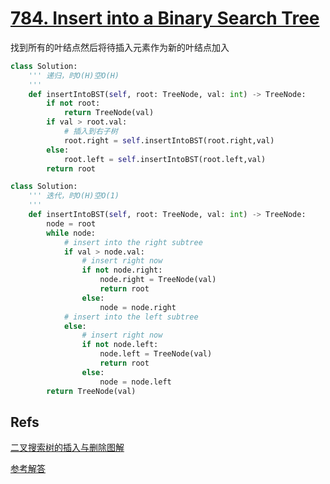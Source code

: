 # [784. Insert into a Binary Search Tree](https://leetcode.com/problems/insert-into-a-binary-search-tree/)

找到所有的叶结点然后将待插入元素作为新的叶结点加入

```python
class Solution:
    ''' 递归，时O(H)空O(H)
    '''
    def insertIntoBST(self, root: TreeNode, val: int) -> TreeNode:
        if not root:
            return TreeNode(val)
        if val > root.val:
            # 插入到右子树
            root.right = self.insertIntoBST(root.right,val)
        else:
            root.left = self.insertIntoBST(root.left,val)
        return root
```

```python
class Solution:
    ''' 迭代，时O(H)空O(1)
    '''
    def insertIntoBST(self, root: TreeNode, val: int) -> TreeNode:
        node = root
        while node:
            # insert into the right subtree
            if val > node.val:
                # insert right now
                if not node.right:
                    node.right = TreeNode(val)
                    return root
                else:
                    node = node.right
            # insert into the left subtree
            else:
                # insert right now
                if not node.left:
                    node.left = TreeNode(val)
                    return root
                else:
                    node = node.left
        return TreeNode(val)
```



## Refs

[二叉搜索树的插入与删除图解](https://www.cnblogs.com/MrListening/p/5782752.html)

[参考解答](https://leetcode-cn.com/problems/insert-into-a-binary-search-tree/solution/er-cha-sou-suo-shu-zhong-de-cha-ru-cao-zuo-by-le-2/)